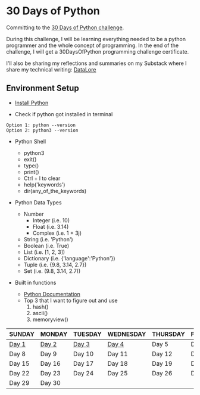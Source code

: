 # 30 Days of Python
Committing to the [30 Days of Python challenge]((https://github.com/Asabeneh/30-Days-Of-Python)).

During this challenge, I will be learning everything needed to be a python programmer and the whole concept of programming. In the end of the challenge, I will get a 30DaysOfPython programming challenge certificate.

I'll also be sharing my reflections and summaries on my Substack where I share my technical writing: [DataLore](https://datalore.substack.com/)

## Environment Setup
- [Install Python](https://www.python.org/downloads/)

- Check if python got installed in terminal
```
Option 1: python --version
Option 2: python3 --version
```

- Python Shell
    - python3
    - exit()
    - type()
    - print()
    - Ctrl + l to clear
    - help('keywords')
    - dir(any_of_the_keywords) <!-- gives information about the keyword -->

- Python Data Types
    - Number 
        - Integer   (i.e. 10)
        - Float     (i.e. 3.14)
        - Complex   (i.e. 1 + 3j)
    - String        (i.e. 'Python')
    - Boolean       (i.e. True)
    - List          (i.e. [1, 2, 3])     
    - Dictionary    (i.e. {'language':'Python'})
    - Tuple         (i.e. {9.8, 3.14, 2.7})
    - Set           (i.e. (9.8, 3.14, 2.7))

- Built in functions
    - [Python Documentation](https://docs.python.org/3.9/library/functions.html) 
    - Top 3 that I want to figure out and use
        1. hash()
        2. ascii()
        3. memoryview()

|  SUNDAY  | MONDAY  |  TUESDAY | WEDNESDAY     | THURSDAY  | FRIDAY | SATURDAY |
| -------- | ------- |-------   |-------        |-------    |------- |-------   |
| [Day 1](./01_Day_Introduction/01_Day_introduction.md)  | [Day 2](./02_variables_builtin_functions/02_variables_builtin_functions.md)    | [Day 3](./03_operators/03_operators.md) | [Day 4](./04_strings/04_strings.md) | Day 5 | Day 6 | Day 7 |
| Day 8    | Day 9   | Day 10   | Day 11   |Day 12   | Day 13   | Day 14   |
| Day 15    | Day 16   | Day 17   | Day 18   |Day 19   | Day 20   | Day 21   |
| Day 22    | Day 23   | Day 24   | Day 25   |Day 26   | Day 27   | Day 28   |
| Day 29    | Day 30   |   |   |   |   |    |